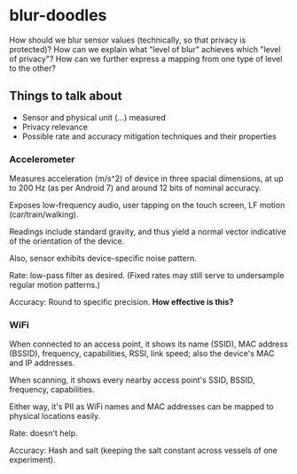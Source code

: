 # blur-doodles

How should we blur sensor values (technically, so that privacy is
protected)? How can we explain what "level of blur" achieves which
"level of privacy"? How can we further express a mapping from one
type of level to the other?

## Things to talk about
* Sensor and physical unit (...) measured
* Privacy relevance
* Possible rate and accuracy mitigation techniques and their properties


### Accelerometer
Measures acceleration (m/s^2) of device in three spacial dimensions, at up to 200 Hz
(as per Android 7) and around 12 bits of nominal accuracy.

Exposes low-frequency audio, user tapping on the touch screen,
LF motion (car/train/walking).

Readings include standard gravity, and thus yield a normal vector indicative
of the orientation of the device.

Also, sensor exhibits device-specific noise pattern.

Rate: low-pass filter as desired. (Fixed rates may still serve to
undersample regular motion patterns.)

Accuracy: Round to specific precision. **How effective is this?**




### WiFi

When connected to an access point, it shows its name (SSID),
MAC address (BSSID), frequency, capabilities, RSSI, link speed;
also the device's MAC and IP addresses.

When scanning, it shows every nearby access point's SSID, BSSID,
frequency, capabilities.

Either way, it's PII as WiFi names and MAC addresses can be mapped
to physical locations easily.

Rate: doesn't help.

Accuracy: Hash and salt (keeping the salt constant across vessels
of one experiment).
